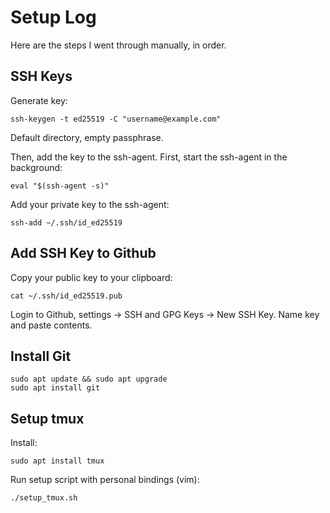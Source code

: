 # Setup Log

Here are the steps I went through manually, in order.

## SSH Keys

Generate key:

```
ssh-keygen -t ed25519 -C "username@example.com"
```

Default directory, empty passphrase.

Then, add the key to the ssh-agent.
First, start the ssh-agent in the background:
```
eval "$(ssh-agent -s)"
```

Add your private key to the ssh-agent:
```
ssh-add ~/.ssh/id_ed25519
```

## Add SSH Key to Github

Copy your public key to your clipboard:
```
cat ~/.ssh/id_ed25519.pub
```

Login to Github, settings -> SSH and GPG Keys -> New SSH Key.
Name key and paste contents.

## Install Git

```
sudo apt update && sudo apt upgrade
sudo apt install git
```

## Setup tmux

Install:
```
sudo apt install tmux
```

Run setup script with personal bindings (vim):
```
./setup_tmux.sh
```
